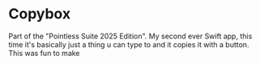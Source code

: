 # Copybox
Part of the "Pointless Suite 2025 Edition". My second ever Swift app, this time it's basically just a thing u can type to and it copies it with a button. This was fun to make
